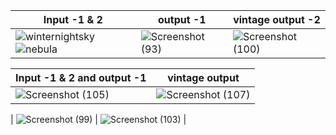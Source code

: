 
| Input -1 & 2 |   output -1  |    vintage output -2 |
|-----| --|---|
|  ![winternightsky](https://user-images.githubusercontent.com/98813939/160264486-8ae96070-d31b-4ce3-b9f8-87f73b37e1b9.jpg)   ![nebula](https://user-images.githubusercontent.com/98813939/160264500-5f7f5474-62a3-443d-906e-97bb5189f249.jpg)  |    ![Screenshot (93)](https://user-images.githubusercontent.com/98813939/160264512-3e65a485-0e76-496c-9105-56c20390d415.png)   |  ![Screenshot (100)](https://user-images.githubusercontent.com/98813939/160264522-628684b5-8cd5-4028-a7ee-67999543a14c.png)

|Input -1 &  2 and output -1 |  vintage output |
|--| --|
|![Screenshot (105)](https://user-images.githubusercontent.com/98813939/160264658-7feb2e57-d111-478f-8135-21ff9fa0a0b3.png)    | ![Screenshot (107)](https://user-images.githubusercontent.com/98813939/160264692-66241afe-a8a2-4af0-8299-79b7012a2ad8.png) |

| ![Screenshot (99)](https://user-images.githubusercontent.com/98813939/160264761-df60f4c8-7a70-4977-bce7-68cb93ff285f.png)  | ![Screenshot (103)](https://user-images.githubusercontent.com/98813939/160264786-eca61560-4f95-4050-9f93-23969386e777.png)  |





